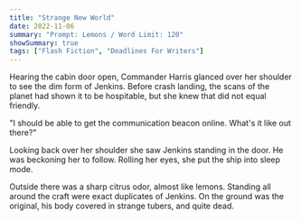 ```yaml
---
title: "Strange New World"
date: 2022-11-06
summary: "Prompt: Lemons / Word Limit: 120"
showSummary: true
tags: ["Flash Fiction", "Deadlines For Writers"]
---
```


Hearing the cabin door open, Commander Harris glanced over her shoulder to see the dim form of Jenkins. Before crash landing, the scans of the planet had shown it to be hospitable, but she knew that did not equal friendly. 

"I should be able to get the communication beacon online. What's it like out there?"

Looking back over her shoulder she saw Jenkins standing in the door. He was beckoning her to follow. Rolling her eyes, she put the ship into sleep mode. 

Outside there was a sharp citrus odor, almost like lemons. Standing all around the craft were exact duplicates of Jenkins. On the ground was the original, his body covered in strange tubers, and quite dead.
